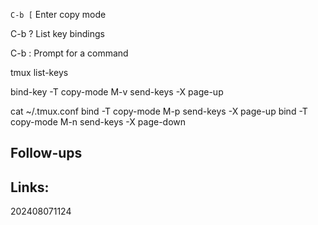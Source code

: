 
`C-b [`       Enter copy mode

C-b ?       List key bindings

C-b :       Prompt for a command

tmux list-keys 

bind-key    -T copy-mode    M-v                  send-keys -X page-up

cat ~/.tmux.conf
bind -T copy-mode M-p send-keys -X page-up
bind -T copy-mode M-n send-keys -X page-down

## Follow-ups


## Links: 



202408071124

